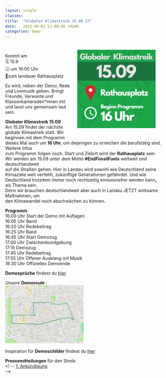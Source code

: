```yaml
---
layout: single
classes: 
title:  "Globaler Klimastreik 15.09.23"
date:   2023-09-01 12:00:00 +0200
categories: Demo
---
```


<img src="https://github.com/fridaysforfuture-landau-pfalz/fridaysforfuture-landau-pfalz.github.io/blob/main/assets/Demos/GK%2015.09.23/signal-2023-09-06-14-42-02-716.png?raw=true" alt="SharePic 15.09" style="float:right;" hspace=20 vspace=20 height="50%" width="50%"> <br>

Kommt am <br>
🗓 15.9 <br>
🕞 um 16:00 Uhr <br>
📍zum landauer Rathausplatz <br>

Es wird, neben der Demo, Rede und Livemusik geben. Bringt Freunde, Verwante und Klassenkameraden\*innen mit und lasst uns gemeinsam laut sein.

<b> Globaler Klimastreik 15.09 </b> <br>
Am 15.09 findet der nächste globale Klimastreik statt. Wir beginnen mit dem Programm  
dieses Mal auch um <b>16 Uhr</b>, um diejenigen zu erreichen die berufstätig sind. Weitere Infos  
zum Programm folgen noch. Start und Zielort wird der <b>Rathausplatz</b> sein. 
Wir werden am 15.09 unter dem Motto <b>#EndFossilFuels</b> weltweit und deutschlandweit  
auf die Straßen gehen. Hier in Landau wird sowohl wie Deutschland seine Klimaziele weit verfehlt, zukünftige Generationen gefährdet. Und wie Deutschland trotzdem immer noch rechtzeitig emissionsfrei werden kann„ als Thema sein.  
Denn wir brauchen deutschlandweit aber auch in Landau JETZT wirksame Maßnahmen, um  
den Klimawandel noch abschwächen zu können. 
 
<b>Programm</b> <br>
16:00 Uhr Start der Demo mit Auflagen<br>
16:05 Uhr Band <br>
16:20 Uhr Redebeitrag <br>
16:25 Uhr Band <br>
16:45 Uhr Start Demozug <br>
17:00 Uhr Zwischenkundgebung <br>
17:15 Demozug <br>
17:45 Uhr Redebeitrag <br>
17:55 Uhr Offener Ausklang mit Musik <br>
18:30 Uhr Offizielles Demoende <br>

<b> Demosprüche </b> findest du <a href="https://fridaysforfuture-landau.de/assets/Demos/GK%2003.03.23/Lieder%20und%20Rufe%20DINA5.pdf" target="_blank" >hier</a>. <br>

Unsere <b> Demoroute </b>: <br>
<img src="https://github.com/fridaysforfuture-landau-pfalz/fridaysforfuture-landau-pfalz.github.io/blob/main/assets/Demos/GK%2015.09.23/signal-2023-09-06-15-10-41-786.jpg?raw=true" alt="Route" height="50%" width="50%">

Inspiration für <b> Demoschilder </b> findest du <a href=" https://fridaysforfuture-landau.de/material#Demoschilder " target="_blank" >hier</a> <br>

<b> Pressemitteilungen </b> für den Streik: <br>
<! -- <a href="https://fridaysforfuture-landau.de/assets/Demos/..." target="_blank" >1. Ankündigung</a> <br> -->
